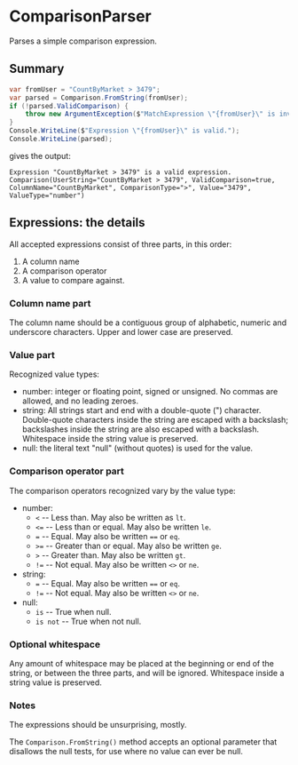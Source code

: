 ﻿
# ComparisonParser

Parses a simple comparison expression.

## Summary

```C#
var fromUser = "CountByMarket > 3479";
var parsed = Comparison.FromString(fromUser);
if (!parsed.ValidComparison) {
    throw new ArgumentException($"MatchExpression \"{fromUser}\" is invalid.");
}
Console.WriteLine($"Expression \"{fromUser}\" is valid.");
Console.WriteLine(parsed);
```
gives the output:
```
Expression "CountByMarket > 3479" is a valid expression.
Comparison(UserString="CountByMarket > 3479", ValidComparison=true, ColumnName="CountByMarket", ComparisonType=">", Value="3479", ValueType="number")
```

## Expressions: the details

All accepted expressions consist of three parts, in this order:
1. A column name
1. A comparison operator
1. A value to compare against.

### Column name part
The column name should be a contiguous group of alphabetic, numeric and underscore characters.
Upper and lower case are preserved.

### Value part
Recognized value types:
- number: integer or floating point, signed or unsigned. No commas are allowed, and no leading zeroes.
- string: All strings start and end with a double-quote (") character. Double-quote characters inside the string are escaped with a backslash; backslashes inside the string are also escaped with a backslash. Whitespace inside the string value is preserved.
- null: the literal text "null" (without quotes) is used for the value.

### Comparison operator part
The comparison operators recognized vary by the value type:
- number:
    - `<` -- Less than. May also be written as `lt`.
    - `<=` -- Less than or equal. May also be written `le`.
    - `=` -- Equal. May also be written `==` or `eq`.
    - `>=` -- Greater than or equal. May also be written `ge`.
    - `>` -- Greater than. May also be written `gt`.
    - `!=` -- Not equal. May also be written `<>` or `ne`.
- string:
    - `=` -- Equal. May also be written `==` or `eq`.
    - `!=` -- Not equal. May also be written `<>` or `ne`.
- null:
    - `is` -- True when null.
    - `is not` -- True when not null.

### Optional whitespace
Any amount of whitespace may be placed at the beginning or end of the string, or between the three parts, and will be ignored.
Whitespace inside a string value is preserved.

### Notes
The expressions should be unsurprising, mostly.

The `Comparison.FromString()` method accepts an optional parameter that disallows the null tests, for use where no value can ever be null.
